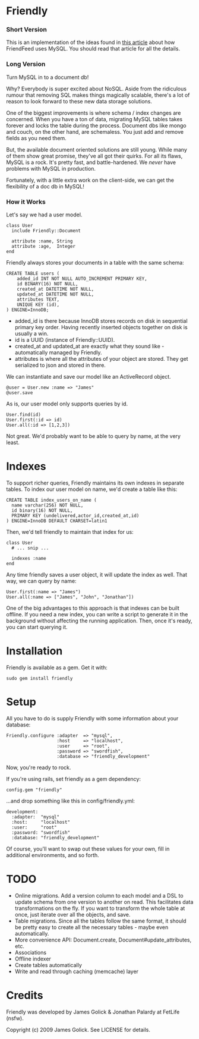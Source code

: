 Friendly
=======

### Short Version

This is an implementation of the ideas found in [this article](http://bret.appspot.com/entry/how-friendfeed-uses-mysql) about how FriendFeed uses MySQL. You should read that article for all the details.

### Long Version

Turn MySQL in to a document db!

Why? Everybody is super excited about NoSQL. Aside from the ridiculous rumour that removing SQL makes things magically scalable, there's a lot of reason to look forward to these new data storage solutions.

One of the biggest improvements is where schema / index changes are concerned. When you have a ton of data, migrating MySQL tables takes forever and locks the table during the process. Document dbs like mongo and couch, on the other hand, are schemaless. You just add and remove fields as you need them.

But, the available document oriented solutions are still young. While many of them show great promise, they've all got their quirks. For all its flaws, MySQL is a rock. It's pretty fast, and battle-hardened. We *never* have problems with MySQL in production.

Fortunately, with a little extra work on the client-side, we can get the flexibility of a doc db in MySQL!

### How it Works

Let's say we had a user model.

    class User
      include Friendly::Document

      attribute :name, String
      attribute :age,  Integer
    end

Friendly always stores your documents in a table with the same schema:

    CREATE TABLE users (
        added_id INT NOT NULL AUTO_INCREMENT PRIMARY KEY,
        id BINARY(16) NOT NULL,
        created_at DATETIME NOT NULL,
        updated_at DATETIME NOT NULL,
        attributes TEXT,
        UNIQUE KEY (id),
    ) ENGINE=InnoDB;

  - added_id is there because InnoDB stores records on disk in sequential primary key order. Having recently inserted objects together on disk is usually a win.
  - id is a UUID (instance of Friendly::UUID).
  - created_at and updated_at are exactly what they sound like - automatically managed by Friendly.
  - attributes is where all the attributes of your object are stored. They get serialized to json and stored in there.

We can instantiate and save our model like an ActiveRecord object.

    @user = User.new :name => "James"
    @user.save

As is, our user model only supports queries by id.

    User.find(id)
    User.first(:id => id)
    User.all(:id => [1,2,3])

Not great. We'd probably want to be able to query by name, at the very least.

Indexes
=======

To support richer queries, Friendly maintains its own indexes in separate tables. To index our user model on name, we'd create a table like this:

    CREATE TABLE index_users_on_name (
      name varchar(256) NOT NULL,
      id binary(16) NOT NULL,
      PRIMARY KEY (undelivered,actor_id,created_at,id)
    ) ENGINE=InnoDB DEFAULT CHARSET=latin1

Then, we'd tell friendly to maintain that index for us:

    class User
      # ... snip ...

      indexes :name
    end

Any time friendly saves a user object, it will update the index as well. That way, we can query by name:

    User.first(:name => "James")
    User.all(:name => ["James", "John", "Jonathan"])

One of the big advantages to this approach is that indexes can be built offline. If you need a new index, you can write a script to generate it in the background without affecting the running application. Then, once it's ready, you can start querying it.

Installation
============

Friendly is available as a gem. Get it with:

    sudo gem install friendly

Setup
=====

All you have to do is supply Friendly with some information about your database:

    Friendly.configure :adapter  => "mysql",
                       :host     => "localhost",
                       :user     => "root",
                       :password => "swordfish",
                       :database => "friendly_development"

Now, you're ready to rock.

If you're using rails, set friendly as a gem dependency:

    config.gem "friendly"

...and drop something like this in config/friendly.yml:

    development:
      :adapter:  "mysql"
      :host:     "localhost"
      :user:     "root"
      :password: "swordfish"
      :database: "friendly_development"

Of course, you'll want to swap out these values for your own, fill in additional environments, and so forth.

TODO
====

  - Online migrations. Add a version column to each model and a DSL to update schema from one version to another on read. This facilitates data transformations on the fly. If you want to transform the whole table at once, just iterate over all the objects, and save.
  - Table migrations. Since all the tables follow the same format, it should be pretty easy to create all the necessary tables - maybe even automatically.
  - More convenience API: Document.create, Document#update_attributes, etc.
  - Associations
  - Offline indexer
  - Create tables automatically
  - Write and read through caching (memcache) layer

Credits
=======

Friendly was developed by James Golick & Jonathan Palardy at FetLife (nsfw).

Copyright (c) 2009 James Golick. See LICENSE for details.

